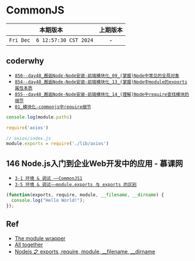 # CommonJS

|本期版本|上期版本
|:---:|:---:
`Fri Dec  6 12:57:30 CST 2024` | -

## coderwhy

* [`850--day48_邂逅Node-Node安装-前端模块化_09_(掌握)Node中常见的全局对象`](https://github.com/nanana-100/coderwhy/tree/main/s05/day48/0850)
* [`854--day48_邂逅Node-Node安装-前端模块化_13_(掌握)Node中module的exports属性本质`](https://github.com/nanana-100/coderwhy/tree/main/s05/day48/0854)
* [`855--day48_邂逅Node-Node安装-前端模块化_14_(理解)Node中require查找模块的细节`](https://github.com/nanana-100/coderwhy/tree/main/s05/day48/0855)
* [`01_模块化-commonjs中require细节`](https://github.com/nanana-100/qq-3619571/tree/main/26-01)

```javascript
console.log(module.paths)
```

```javascript
require('axios')

// axios/index.js
module.exports = require('./lib/axios')
```


## 146 Node.js入门到企业Web开发中的应用 - 慕课网

* [`3-1 环境 & 调试 ——CommonJS1`](https://github.com/nanana-100/imooc-146/tree/main/03-01)
* [`3-5 环境 & 调试——module.exports 与 exports 的区别`](https://github.com/nanana-100/imooc-146/tree/main/03-05)

```javascript
(function(exports, require, module, __filename, __dirname) {
  console.log("Hello World!");
});
```

## Ref

* [The module wrapper](https://nodejs.org/docs/latest-v22.x/api/modules.html#the-module-wrapper)
* [All together](https://nodejs.org/docs/latest-v22.x/api/modules.html#all-together)
* [Nodejs 之 exports, require, module, \_\_filename, \_\_dirname](https://juejin.cn/post/6844903551534104590)